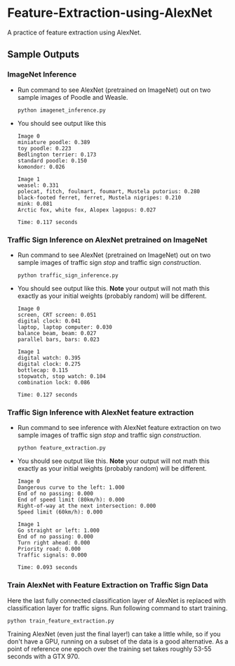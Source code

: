 # Feature-Extraction-using-AlexNet
A practice of feature extraction using AlexNet.

## Sample Outputs

### ImageNet Inference
- Run command to see AlexNet (pretrained on ImageNet) out on two sample images of Poodle and Weasle.
    
    ```
    python imagenet_inference.py

    ```
- You should see output like this

	```
	Image 0
	miniature poodle: 0.389
	toy poodle: 0.223
	Bedlington terrier: 0.173
	standard poodle: 0.150
	komondor: 0.026
	
	Image 1
	weasel: 0.331
	polecat, fitch, foulmart, foumart, Mustela putorius: 0.280
	black-footed ferret, ferret, Mustela nigripes: 0.210
	mink: 0.081
	Arctic fox, white fox, Alopex lagopus: 0.027
	
	Time: 0.117 seconds
	```

### Traffic Sign Inference on AlexNet pretrained on ImageNet
- Run command to see AlexNet (pretrained on ImageNet) out on two sample images of traffic sign _stop_ and traffic sign _construction_. 
    
    ```
    python traffic_sign_inference.py

    ```
- You should see output like this. **Note** your output will not math this exactly as your initial weights (probably random) will be different.

	```
	Image 0
	screen, CRT screen: 0.051
	digital clock: 0.041
	laptop, laptop computer: 0.030
	balance beam, beam: 0.027
	parallel bars, bars: 0.023
	
	Image 1
	digital watch: 0.395
	digital clock: 0.275
	bottlecap: 0.115
	stopwatch, stop watch: 0.104
	combination lock: 0.086
	
	Time: 0.127 seconds
	```
	
### Traffic Sign Inference with AlexNet feature extraction
- Run command to see inference with AlexNet feature extraction on two sample images of traffic sign _stop_ and traffic sign _construction_.
    
    ```
    python feature_extraction.py

    ```
- You should see output like this. **Note** your output will not math this exactly as your initial weights (probably random) will be different.

	```
	Image 0
	Dangerous curve to the left: 1.000
	End of no passing: 0.000
	End of speed limit (80km/h): 0.000
	Right-of-way at the next intersection: 0.000
	Speed limit (60km/h): 0.000
	
	Image 1
	Go straight or left: 1.000
	End of no passing: 0.000
	Turn right ahead: 0.000
	Priority road: 0.000
	Traffic signals: 0.000
	
	Time: 0.093 seconds
	```
	
### Train AlexNet with Feature Extraction on Traffic Sign Data
Here the last fully connected classification layer of AlexNet is replaced with classification layer for traffic signs. Run following command to start training.

```
python train_feature_extraction.py
```

Training AlexNet (even just the final layer!) can take a little while, so if you don't have a GPU, running on a subset of the data is a good alternative. As a point of reference one epoch over the training set takes roughly 53-55 seconds with a GTX 970.

